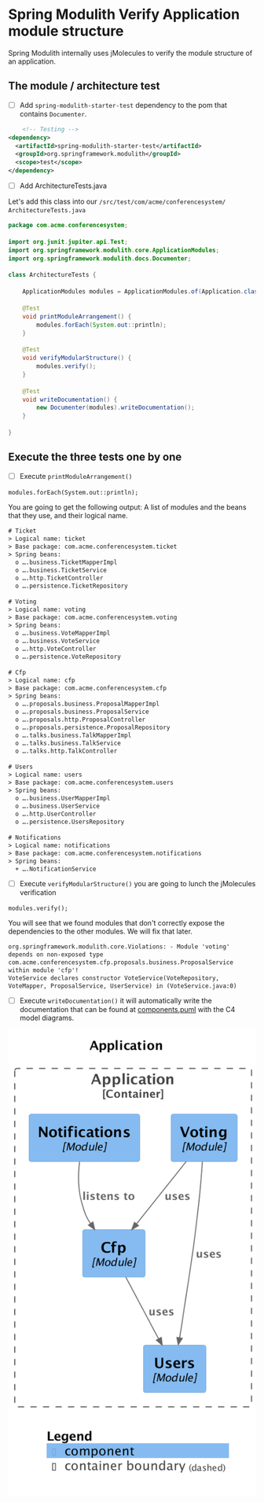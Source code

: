 # Spring Modulith Verify Application module structure

Spring Modulith internally uses jMolecules to verify the module structure of an
application.

## The module / architecture test

- [ ] Add `spring-modulith-starter-test` dependency to the pom that contains
  `Documenter`.

```xml
    <!-- Testing -->
<dependency>
  <artifactId>spring-modulith-starter-test</artifactId>
  <groupId>org.springframework.modulith</groupId>
  <scope>test</scope>
</dependency>
```

- [ ] Add ArchitectureTests.java

Let's add this class into our `/src/test/com/acme/conferencesystem/
ArchitectureTests.java`

```java
package com.acme.conferencesystem;

import org.junit.jupiter.api.Test;
import org.springframework.modulith.core.ApplicationModules;
import org.springframework.modulith.docs.Documenter;

class ArchitectureTests {

    ApplicationModules modules = ApplicationModules.of(Application.class);

    @Test
    void printModuleArrangement() {
        modules.forEach(System.out::println);
    }

    @Test
    void verifyModularStructure() {
        modules.verify();
    }

    @Test
    void writeDocumentation() {
        new Documenter(modules).writeDocumentation();
    }

}
```

## Execute the three tests one by one

- [ ] Execute `printModuleArrangement()`

`modules.forEach(System.out::println);`

You are going to get the following output: A list of modules and the beans
that they use, and their logical name.

```text
# Ticket
> Logical name: ticket
> Base package: com.acme.conferencesystem.ticket
> Spring beans:
  o ….business.TicketMapperImpl
  o ….business.TicketService
  o ….http.TicketController
  o ….persistence.TicketRepository

# Voting
> Logical name: voting
> Base package: com.acme.conferencesystem.voting
> Spring beans:
  o ….business.VoteMapperImpl
  o ….business.VoteService
  o ….http.VoteController
  o ….persistence.VoteRepository

# Cfp
> Logical name: cfp
> Base package: com.acme.conferencesystem.cfp
> Spring beans:
  o ….proposals.business.ProposalMapperImpl
  o ….proposals.business.ProposalService
  o ….proposals.http.ProposalController
  o ….proposals.persistence.ProposalRepository
  o ….talks.business.TalkMapperImpl
  o ….talks.business.TalkService
  o ….talks.http.TalkController

# Users
> Logical name: users
> Base package: com.acme.conferencesystem.users
> Spring beans:
  o ….business.UserMapperImpl
  o ….business.UserService
  o ….http.UserController
  o ….persistence.UsersRepository

# Notifications
> Logical name: notifications
> Base package: com.acme.conferencesystem.notifications
> Spring beans:
  + ….NotificationService
```

- [ ] Execute `verifyModularStructure()` you are going to lunch the jMolecules
  verification

`modules.verify();`

You will see that we found modules that don't correctly expose the
dependencies to the other modules.
We will fix that later.

```text
org.springframework.modulith.core.Violations: - Module 'voting' depends on non-exposed type com.acme.conferencesystem.cfp.proposals.business.ProposalService within module 'cfp'!
VoteService declares constructor VoteService(VoteRepository, VoteMapper, ProposalService, UserService) in (VoteService.java:0)
```

- [ ] Execute `writeDocumentation()` it will automatically write the
  documentation
  that can be found
  at [components.puml](/target/spring-modulith-docs/components.puml) with the C4
  model diagrams.

![step-04-c4.png](img/step-04-c4.png)
